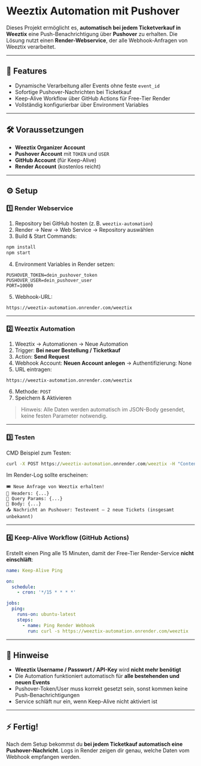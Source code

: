 # Weeztix Automation mit Pushover

Dieses Projekt ermöglicht es, **automatisch bei jedem Ticketverkauf in Weeztix** eine Push-Benachrichtigung über **Pushover** zu erhalten.
Die Lösung nutzt einen **Render-Webservice**, der alle Webhook-Anfragen von Weeztix verarbeitet.

---

## 📌 Features

* Dynamische Verarbeitung aller Events ohne feste `event_id`
* Sofortige Pushover-Nachrichten bei Ticketkauf
* Keep-Alive Workflow über GitHub Actions für Free-Tier Render
* Vollständig konfigurierbar über Environment Variables

---

## 🛠️ Voraussetzungen

* **Weeztix Organizer Account**
* **Pushover Account** mit `TOKEN` und `USER`
* **GitHub Account** (für Keep-Alive)
* **Render Account** (kostenlos reicht)

---

## ⚙️ Setup

### 1️⃣ Render Webservice

1. Repository bei GitHub hosten (z. B. `weeztix-automation`)
2. Render → New → Web Service → Repository auswählen
3. Build & Start Commands:

```bash
npm install
npm start
```

4. Environment Variables in Render setzen:

```env
PUSHOVER_TOKEN=dein_pushover_token
PUSHOVER_USER=dein_pushover_user
PORT=10000
```

5. Webhook-URL:

```
https://weeztix-automation.onrender.com/weeztix
```

---

### 2️⃣ Weeztix Automation

1. Weeztix → Automationen → Neue Automation
2. Trigger: **Bei neuer Bestellung / Ticketkauf**
3. Action: **Send Request**
4. Webhook Account: **Neuen Account anlegen** → Authentifizierung: None
5. URL eintragen:

```
https://weeztix-automation.onrender.com/weeztix
```

6. Methode: `POST`
7. Speichern & Aktivieren

> Hinweis: Alle Daten werden automatisch im JSON-Body gesendet, keine festen Parameter notwendig.

---

### 3️⃣ Testen

CMD Beispiel zum Testen:

```cmd
curl -X POST https://weeztix-automation.onrender.com/weeztix -H "Content-Type: application/json" -d "{\"event\":\"Testevent\",\"tickets\":2,\"buyer\":\"Pascal Wolff\"}"
```

Im Render-Log sollte erscheinen:

```
🎟️ Neue Anfrage von Weeztix erhalten!
🔹 Headers: {...}
🔹 Query Params: {...}
🔹 Body: {...}
📤 Nachricht an Pushover: Testevent – 2 neue Tickets (insgesamt unbekannt)
```

---

### 4️⃣ Keep-Alive Workflow (GitHub Actions)

Erstellt einen Ping alle 15 Minuten, damit der Free-Tier Render-Service **nicht einschläft**:

```yaml
name: Keep-Alive Ping

on:
  schedule:
    - cron: '*/15 * * * *'

jobs:
  ping:
    runs-on: ubuntu-latest
    steps:
      - name: Ping Render Webhook
        run: curl -s https://weeztix-automation.onrender.com/weeztix
```

---

## 📝 Hinweise

* **Weeztix Username / Passwort / API-Key** wird **nicht mehr benötigt**
* Die Automation funktioniert automatisch für **alle bestehenden und neuen Events**
* Pushover-Token/User muss korrekt gesetzt sein, sonst kommen keine Push-Benachrichtigungen
* Service schläft nur ein, wenn Keep-Alive nicht aktiviert ist

---

## ⚡ Fertig!

Nach dem Setup bekommst du **bei jedem Ticketkauf automatisch eine Pushover-Nachricht**.
Logs in Render zeigen dir genau, welche Daten vom Webhook empfangen werden.
